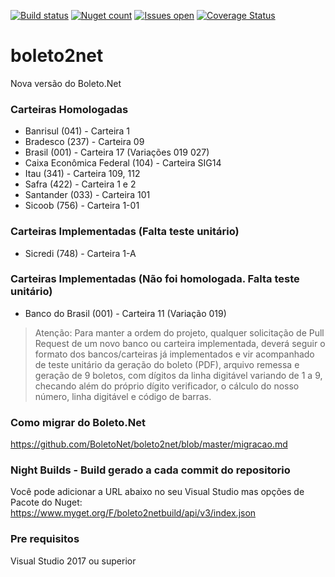 ﻿[![Build status](https://ci.appveyor.com/api/projects/status/r9ovipu6yu7numn6?svg=true)](https://ci.appveyor.com/project/carloscds/boleto2net)
[![Nuget count](http://img.shields.io/nuget/v/Boleto2.Net.svg)](http://www.nuget.org/packages/Boleto2.Net/)
[![Issues open](https://img.shields.io/github/issues/BoletoNet/boleto2net.svg)](https://huboard.com/BoletoNet/boleto2net/)
[![Coverage Status](https://coveralls.io/repos/github/BoletoNet/boleto2net/badge.svg?branch=master)](https://coveralls.io/github/BoletoNet/boleto2net?branch=master)

# boleto2net
Nova versão do Boleto.Net

### Carteiras Homologadas
* Banrisul (041) - Carteira 1
* Bradesco (237) - Carteira 09
* Brasil (001) - Carteira 17 (Variações 019 027)
* Caixa Econômica Federal (104) - Carteira SIG14
* Itau (341) - Carteira 109, 112
* Safra (422) - Carteira 1 e 2
* Santander (033) - Carteira 101
* Sicoob (756) - Carteira 1-01

### Carteiras Implementadas (Falta teste unitário)
* Sicredi (748) - Carteira 1-A

### Carteiras Implementadas (Não foi homologada. Falta teste unitário)
* Banco do Brasil (001) - Carteira 11 (Variação 019)

> Atenção: Para manter a ordem do projeto, qualquer solicitação de Pull Request de um novo banco ou carteira implementada, deverá seguir o formato dos bancos/carteiras já implementados e vir acompanhado de teste unitário da geração do boleto (PDF), arquivo remessa e geração de 9 boletos, com dígitos da linha digitável variando de 1 a 9, checando além do próprio dígito verificador, o cálculo do nosso número, linha digitável e código de barras.

### Como migrar do Boleto.Net
https://github.com/BoletoNet/boleto2net/blob/master/migracao.md

### Night Builds - Build gerado a cada commit do repositorio
Você pode adicionar a URL abaixo no seu Visual Studio mas opções de Pacote do Nuget:
https://www.myget.org/F/boleto2netbuild/api/v3/index.json

### Pre requisitos
Visual Studio 2017 ou superior

